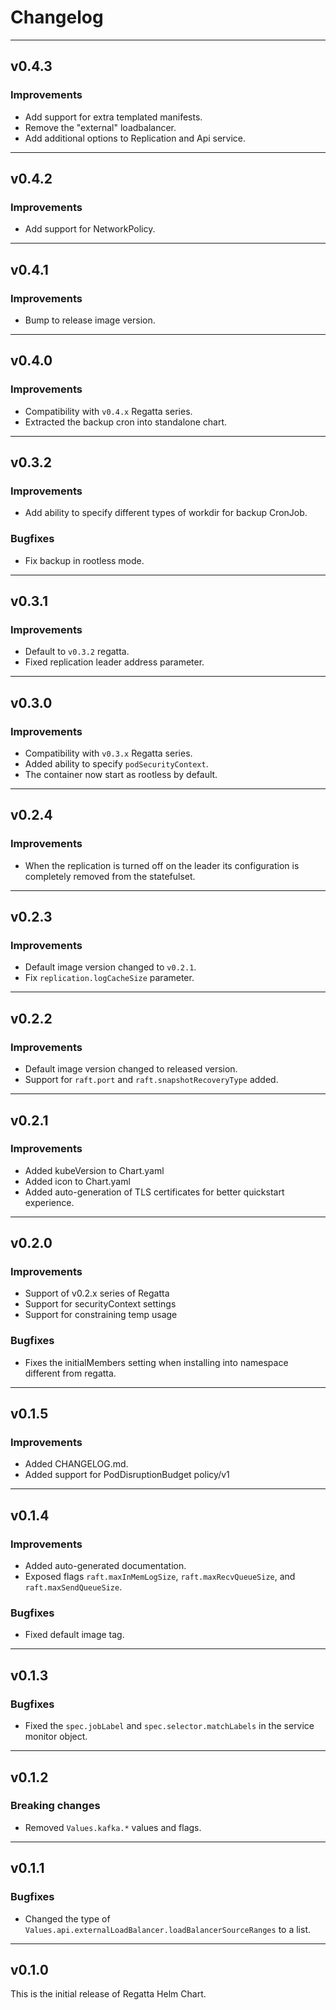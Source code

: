 # Changelog
---
## v0.4.3

### Improvements
* Add support for extra templated manifests.
* Remove the "external" loadbalancer.
* Add additional options to Replication and Api service.

---
## v0.4.2

### Improvements
* Add support for NetworkPolicy.

---
## v0.4.1

### Improvements
* Bump to release image version.

---
## v0.4.0

### Improvements
* Compatibility with `v0.4.x` Regatta series.
* Extracted the backup cron into standalone chart.

---
## v0.3.2

### Improvements
* Add ability to specify different types of workdir for backup CronJob.

### Bugfixes
* Fix backup in rootless mode.

---
## v0.3.1

### Improvements
* Default to `v0.3.2` regatta.
* Fixed replication leader address parameter.

---
## v0.3.0

### Improvements
* Compatibility with `v0.3.x` Regatta series.
* Added ability to specify `podSecurityContext`.
* The container now start as rootless by default.

---
## v0.2.4

### Improvements
* When the replication is turned off on the leader its configuration is completely removed from the statefulset.

---
## v0.2.3

### Improvements
* Default image version changed to `v0.2.1`.
* Fix `replication.logCacheSize` parameter.

---
## v0.2.2

### Improvements
* Default image version changed to released version.
* Support for `raft.port` and `raft.snapshotRecoveryType` added.

---
## v0.2.1

### Improvements
* Added kubeVersion to Chart.yaml
* Added icon to Chart.yaml
* Added auto-generation of TLS certificates for better quickstart experience.

---
## v0.2.0

### Improvements
* Support of v0.2.x series of Regatta
* Support for securityContext settings
* Support for constraining temp usage

### Bugfixes
* Fixes the initialMembers setting when installing into namespace different from regatta.

---
## v0.1.5

### Improvements
* Added CHANGELOG.md.
* Added support for PodDisruptionBudget policy/v1

---
## v0.1.4

### Improvements
* Added auto-generated documentation.
* Exposed flags `raft.maxInMemLogSize`, `raft.maxRecvQueueSize`, and `raft.maxSendQueueSize`.

### Bugfixes
* Fixed default image tag.

---
## v0.1.3

### Bugfixes
* Fixed the `spec.jobLabel` and `spec.selector.matchLabels` in the service monitor object.

---
## v0.1.2

### Breaking changes
* Removed `Values.kafka.*` values and flags.

---
## v0.1.1

### Bugfixes
* Changed the type of `Values.api.externalLoadBalancer.loadBalancerSourceRanges` to a list.

---
## v0.1.0

This is the initial release of Regatta Helm Chart.
